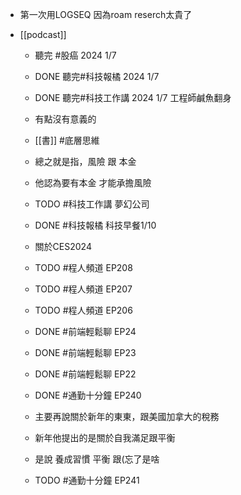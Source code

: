 - 第一次用LOGSEQ 因為roam reserch太貴了
- [[podcast]]

	-  聽完 #股癌 2024 1/7
	- DONE 聽完#科技報橘 2024 1/7
	- DONE 聽完#科技工作講 2024 1/7 工程師鹹魚翻身
	
	- 有點沒有意義的
	- [[書]] #底層思維
	- 總之就是指，風險 跟 本金
	- 他認為要有本金 才能承擔風險
	
	- TODO #科技工作講 夢幻公司
	- DONE #科技報橘 科技早餐1/10
	
	- 關於CES2024
	
	- TODO #程人頻道 EP208
	- TODO #程人頻道 EP207
	- TODO #程人頻道 EP206
	- DONE #前端輕鬆聊 EP24
	- DONE #前端輕鬆聊 EP23
	- DONE #前端輕鬆聊 EP22
	- DONE #通勤十分鐘 EP240
	
	- 主要再說關於新年的東東，跟美國加拿大的稅務
	- 新年他提出的是關於自我滿足跟平衡
	- 是說 養成習慣 平衡 跟(忘了是啥
	
	- TODO #通勤十分鐘 EP241